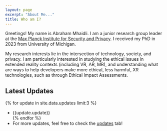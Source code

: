 ```yaml
---
layout: page
excerpt: "About Me..."
title: Who am I?
---
```




Greetings! My name is Abraham Mhaidli. I am a junior research group leader at the [Max Planck Institute for Security and Privacy](https://www.mpi-sp.org/). I received my PhD in 2023 from University of Michigan. 

My research interests lie in the intersection of
technology, society, and privacy. I am particularly interested in studying the ethical issues in extended reality contexts (including VR, AR, MR), and understanding what are ways to help developers make more ethical, less harmful, XR technologies, such as through Ethical Impact Assessments.


## Latest Updates

<!-- {% for update in site.data.updates %}
- {{update.update}}				    
{% endfor %} -->

{% for update in site.data.updates limit:3 %}
- {{update.update}}		    
{% endfor %}
- For more updates, feel free to check the [updates](/updates) tab!